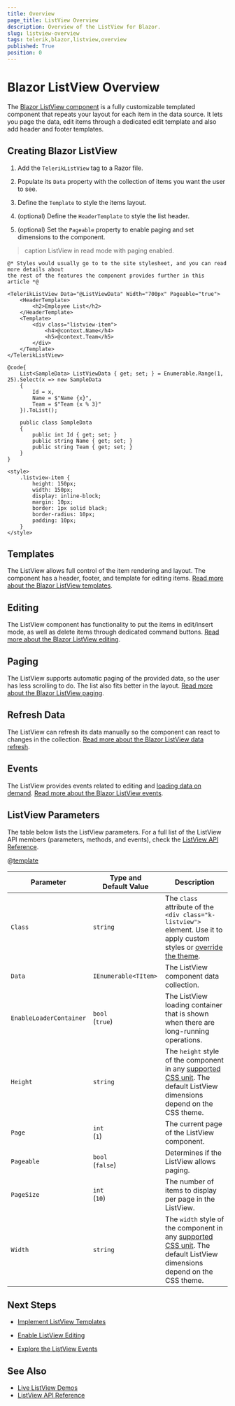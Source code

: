 ```yaml
---
title: Overview
page_title: ListView Overview
description: Overview of the ListView for Blazor.
slug: listview-overview
tags: telerik,blazor,listview,overview
published: True
position: 0
---
```


# Blazor ListView Overview

The <a href="https://www.telerik.com/blazor-ui/listview" target="_blank">Blazor ListView component</a> is a fully customizable templated component that repeats your layout for each item in the data source. It lets you page the data, edit items through a dedicated edit template and also add header and footer templates.

## Creating Blazor ListView

1. Add the `TelerikListView` tag to a Razor file.

2. Populate its `Data` property with the collection of items you want the user to see.

3. Define the `Template` to style the items layout.

4. (optional) Define the `HeaderTemplate` to style the list header.

5. (optional) Set the `Pageable` property to enable paging and set dimensions to the component.

>caption ListView in read mode with paging enabled.

````RAZOR
@* Styles would usually go to to the site stylesheet, and you can read more details about
the rest of the features the component provides further in this article *@

<TelerikListView Data="@ListViewData" Width="700px" Pageable="true">
    <HeaderTemplate>
        <h2>Employee List</h2>
    </HeaderTemplate>
    <Template>
        <div class="listview-item">
            <h4>@context.Name</h4>
            <h5>@context.Team</h5>
        </div>
    </Template>
</TelerikListView>

@code{
    List<SampleData> ListViewData { get; set; } = Enumerable.Range(1, 25).Select(x => new SampleData
    {
        Id = x,
        Name = $"Name {x}",
        Team = $"Team {x % 3}"
    }).ToList();

    public class SampleData
    {
        public int Id { get; set; }
        public string Name { get; set; }
        public string Team { get; set; }
    }
}

<style>
    .listview-item {
        height: 150px;
        width: 150px;
        display: inline-block;
        margin: 10px;
        border: 1px solid black;
        border-radius: 10px;
        padding: 10px;
    }
</style>
````

## Templates

The ListView allows full control of the item rendering and layout. The component has a header, footer, and template for editing items. [Read more about the Blazor ListView templates](slug://listview-templates).

## Editing

The ListView component has functionality to put the items in edit/insert mode, as well as delete items through dedicated command buttons. [Read more about the Blazor ListView editing](slug://listview-editing).

## Paging

The ListView supports automatic paging of the provided data, so the user has less scrolling to do. The list also fits better in the layout. [Read more about the Blazor ListView paging](slug://listview-paging).

## Refresh Data

The ListView can refresh its data manually so the component can react to changes in the collection. [Read more about the Blazor ListView data refresh](slug://listview-refresh-data).

## Events

The ListView provides events related to editing and [loading data on demand](slug://listview-manual-operations). [Read more about the Blazor ListView events](slug://listview-events).

## ListView Parameters

The table below lists the ListView parameters. For a full list of the ListView API members (parameters, methods, and events), check the [ListView API Reference](https://docs.telerik.com/blazor-ui/api/Telerik.Blazor.Components.TelerikListView-1).

@[template](/_contentTemplates/common/parameters-table-styles.md#table-layout)

| Parameter | Type and Default&nbsp;Value | Description |
| --- | --- | --- |
| `Class` | `string` | The `class` attribute of the `<div class="k-listview">` element. Use it to apply custom styles or [override the theme](slug://themes-override). |
| `Data` | `IEnumerable<TItem>` | The ListView component data collection. |
| `EnableLoaderContainer` | `bool` <br /> (`true`) | The ListView loading container that is shown when there are long-running operations. |
| `Height` | `string` | The `height` style of the component in any [supported CSS unit](slug://common-features/dimensions). The default ListView dimensions depend on the CSS theme. |
| `Page` | `int` <br /> (`1`) | The current page of the ListView component. |
| `Pageable` | `bool` <br /> (`false`) | Determines if the ListView allows paging. |
| `PageSize` | `int` <br /> (`10`) | The number of items to display per page in the ListView. |
| `Width` | `string` | The `width` style of the component in any [supported CSS unit](slug://common-features/dimensions). The default ListView dimensions depend on the CSS theme. |

## Next Steps

* [Implement ListView Templates](slug://listview-templates)

* [Enable ListView Editing](slug://listview-editing)

* [Explore the ListView Events](slug://listview-events)

## See Also

  * [Live ListView Demos](https://demos.telerik.com/blazor-ui/listview/overview)
  * [ListView API Reference](/blazor-ui/api/Telerik.Blazor.Components.TelerikListView-1)

